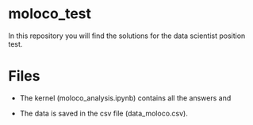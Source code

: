 # moloco_test

In this repository you will find the solutions for the data scientist position test. 
# Files

* The kernel (moloco_analysis.ipynb) contains all the answers and 

* The data is saved in the csv file (data_moloco.csv). 

